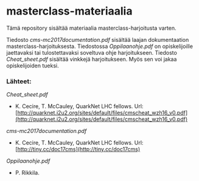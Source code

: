 # masterclass-materiaalia
Tämä repository sisältää materiaalia masterclass-harjoitusta varten.

Tiedosto *cms-mc2017documentation.pdf* sisältää laajan dokumentaation masterclass-harjoituksesta. Tiedostossa *Oppilaanohje.pdf* on opiskelijoille jaettavaksi tai tulostettavaksi soveltuva ohje harjoitukseen. Tiedosto *Cheat_sheet.pdf* sisältää vinkkejä harjoitukseen. Myös sen voi jakaa opiskelijoiden tueksi.

### Lähteet:

*Cheat_sheet.pdf*
- K. Cecire, T. McCauley, QuarkNet LHC fellows. Url: [http://quarknet.i2u2.org/sites/default/files/cmscheat_wzh16_v0.pdf](http://quarknet.i2u2.org/sites/default/files/cmscheat_wzh16_v0.pdf)

*cms-mc2017documentation.pdf*
- K. Cecire, T. McCauley, QuarkNet LHC fellows. Url: [http://tiny.cc/doc17cms](http://tiny.cc/doc17cms)

*Oppilaanohje.pdf*
- P. Rikkila.
